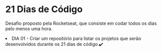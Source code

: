 # 21 Dias de Código

<p>Desafio proposto pela Rocketseat, que consiste em codar todos os dias pelo menos uma hora.</p>

<li>DIA 01 - Criar um repositório para listar os projetos que serão desenvolvidos durante os 21 dias de código.✔️</li>
